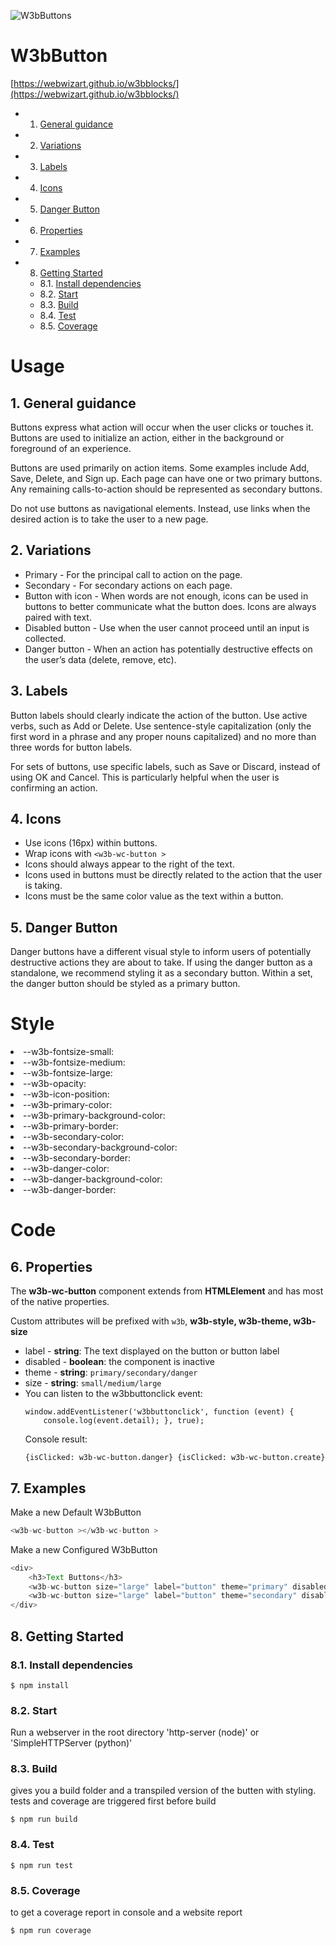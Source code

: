 
![W3bButtons](./w3bbutton.png)
# W3bButton
[https://webwizart.github.io/w3bblocks/](https://webwizart.github.io/w3bblocks/)

<!-- vscode-markdown-toc -->
* 1. [General guidance](#Generalguidance)
* 2. [Variations](#Variations)
* 3. [Labels](#Labels)
* 4. [Icons](#Icons)
* 5. [Danger Button](#DangerButton)
* 6. [Properties](#Properties)
* 7. [Examples](#Examples)
* 8. [Getting Started](#GettingStarted)
	* 8.1. [Install dependencies](#Installdependencies)
	* 8.2. [Start](#Start)
	* 8.3. [Build](#Build)
	* 8.4. [Test](#Test)
	* 8.5. [Coverage](#Coverage)

<!-- vscode-markdown-toc-config
	numbering=false
	autoSave=true
	/vscode-markdown-toc-config -->
<!-- /vscode-markdown-toc -->

# Usage
##  1. <a name='Generalguidance'></a>General guidance
Buttons express what action will occur when the user clicks or touches it. Buttons are used to initialize an action, either in the background or foreground of an experience.

Buttons are used primarily on action items. Some examples include Add, Save, Delete, and Sign up. Each page can have one or two primary buttons. Any remaining calls-to-action should be represented as secondary buttons.

Do not use buttons as navigational elements. Instead, use links when the desired action is to take the user to a new page.

##  2. <a name='Variations'></a>Variations
- Primary -	For the principal call to action on the page.
- Secondary -	For secondary actions on each page.
- Button with icon -	When words are not enough, icons can be used in buttons to better communicate what the button does. Icons are always paired with text.
- Disabled button -	Use when the user cannot proceed until an input is collected.
- Danger button -	When an action has potentially destructive effects on the user’s data (delete, remove, etc).

##  3. <a name='Labels'></a>Labels
Button labels should clearly indicate the action of the button. Use active verbs, such as Add or Delete. Use sentence-style capitalization (only the first word in a phrase and any proper nouns capitalized) and no more than three words for button labels.

For sets of buttons, use specific labels, such as Save or Discard, instead of using OK and Cancel. This is particularly helpful when the user is confirming an action.

##  4. <a name='Icons'></a>Icons
- Use icons (16px) within buttons.
- Wrap icons with `<w3b-wc-button >`
- Icons should always appear to the right of the text.
- Icons used in buttons must be directly related to the action that the user is taking.
- Icons must be the same color value as the text within a button.

##  5. <a name='DangerButton'></a>Danger Button
Danger buttons have a different visual style to inform users of potentially destructive actions they are about to take. If using the danger button as a standalone, we recommend styling it as a secondary button. Within a set, the danger button should be styled as a primary button.

# Style 
<li>--w3b-fontsize-small:</li>
<li>--w3b-fontsize-medium:</li>
<li>--w3b-fontsize-large:</li>
<li>--w3b-opacity:</li>
<li>--w3b-icon-position:</li>
<li>--w3b-primary-color:</li>
<li>--w3b-primary-background-color:</li>
<li>--w3b-primary-border:</li>
<li>--w3b-secondary-color:</li>
<li>--w3b-secondary-background-color:</li>
<li>--w3b-secondary-border:</li>
<li>--w3b-danger-color:</li>
<li>--w3b-danger-background-color:</li>
<li>--w3b-danger-border:</li>

# Code
##  6. <a name='Properties'></a>Properties
The **w3b-wc-button** component extends from **HTMLElement** and has most of the native properties. 

Custom attributes will be prefixed with `w3b`,  **w3b-style, w3b-theme, w3b-size**

 - label - **string**: The text displayed on the button or button label
 - disabled - **boolean**: the component is inactive
 - theme - **string**: `primary/secondary/danger`
 - size - **string**: `small/medium/large`
 - You can listen to the w3bbuttonclick event: 
    ```
    window.addEventListener('w3bbuttonclick', function (event) { 
        console.log(event.detail); }, true);
    ```
    Console result:
    ```
    {isClicked: w3b-wc-button.danger} {isClicked: w3b-wc-button.create}
    ```
##  7. <a name='Examples'></a>Examples
Make a new Default W3bButton
~~~ JavaScript
<w3b-wc-button ></w3b-wc-button >
~~~

Make a new Configured W3bButton
~~~ JavaScript
<div>
    <h3>Text Buttons</h3>
    <w3b-wc-button size="large" label="button" theme="primary" disabled></w3b-wc-button>
    <w3b-wc-button size="large" label="button" theme="secondary" disabled></w3b-wc-button>
</div>

~~~

##  8. <a name='GettingStarted'></a>Getting Started

###  8.1. <a name='Installdependencies'></a>Install dependencies

```
$ npm install
```

###  8.2. <a name='Start'></a>Start

Run a webserver in the root directory 'http-server (node)' or 'SimpleHTTPServer (python)'

###  8.3. <a name='Build'></a>Build

gives you a build folder and a transpiled version of the butten with styling.
tests and coverage are triggered first before build

```
$ npm run build
```

###  8.4. <a name='Test'></a>Test

```
$ npm run test
```

###  8.5. <a name='Coverage'></a>Coverage

to get a coverage report in console and a website report

```
$ npm run coverage
```
